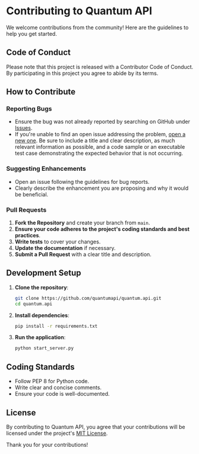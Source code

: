 # Contributing to Quantum API

We welcome contributions from the community! Here are the guidelines to help you get started.

## Code of Conduct

Please note that this project is released with a Contributor Code of Conduct. By participating in this project you agree to abide by its terms.

## How to Contribute

### Reporting Bugs

- Ensure the bug was not already reported by searching on GitHub under [Issues](https://github.com/quantumapi/quantum.api/issues).
- If you're unable to find an open issue addressing the problem, [open a new one](https://github.com/quantumapi/quantum.api/issues/new). Be sure to include a title and clear description, as much relevant information as possible, and a code sample or an executable test case demonstrating the expected behavior that is not occurring.

### Suggesting Enhancements

- Open an issue following the guidelines for bug reports.
- Clearly describe the enhancement you are proposing and why it would be beneficial.

### Pull Requests

1. **Fork the Repository** and create your branch from `main`.
2. **Ensure your code adheres to the project's coding standards and best practices**.
3. **Write tests** to cover your changes.
4. **Update the documentation** if necessary.
5. **Submit a Pull Request** with a clear title and description.

## Development Setup

1. **Clone the repository**:
   ```sh
   git clone https://github.com/quantumapi/quantum.api.git
   cd quantum.api
   ```

2. **Install dependencies**:
   ```sh
   pip install -r requirements.txt
   ```

3. **Run the application**:
   ```sh
   python start_server.py
   ```

## Coding Standards

- Follow PEP 8 for Python code.
- Write clear and concise comments.
- Ensure your code is well-documented.

## License

By contributing to Quantum API, you agree that your contributions will be licensed under the project's [MIT License](LICENSE).

Thank you for your contributions!
